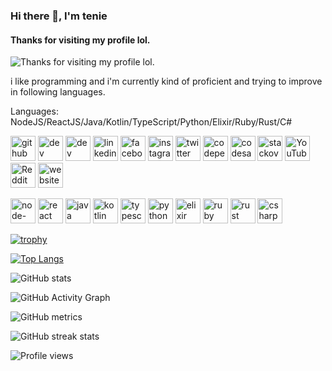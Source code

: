 ### Hi there 👋, I'm tenie
#### Thanks for visiting my profile lol.
![Thanks for visiting my profile lol.](https://raw.githubusercontent.com/tenieTheFlower/tenieTheFlower/main/teniealtprofilebanner.gif)

i like programming and i'm currently kind of proficient and trying to improve in following languages.

Languages: NodeJS/ReactJS/Java/Kotlin/TypeScript/Python/Elixir/Ruby/Rust/C#



[<img src='https://cdn.jsdelivr.net/npm/simple-icons@3.0.1/icons/github.svg' alt='github' height='40'>](https://github.com/tenieTheFlower)  [<img src='https://cdn.jsdelivr.net/npm/simple-icons@3.0.1/icons/dev-dot-to.svg' alt='dev' height='40'>](https://dev.to/none)  [<img src='https://cdn.jsdelivr.net/npm/simple-icons@3.0.1/icons/hashnode.svg' alt='dev' height='40'>](none)  [<img src='https://cdn.jsdelivr.net/npm/simple-icons@3.0.1/icons/linkedin.svg' alt='linkedin' height='40'>](https://www.linkedin.com/in/none/)  [<img src='https://cdn.jsdelivr.net/npm/simple-icons@3.0.1/icons/facebook.svg' alt='facebook' height='40'>](https://www.facebook.com/none)  [<img src='https://cdn.jsdelivr.net/npm/simple-icons@3.0.1/icons/instagram.svg' alt='instagram' height='40'>](https://www.instagram.com/none/)  [<img src='https://cdn.jsdelivr.net/npm/simple-icons@3.0.1/icons/twitter.svg' alt='twitter' height='40'>](https://twitter.com/none)  [<img src='https://cdn.jsdelivr.net/npm/simple-icons@3.0.1/icons/codepen.svg' alt='codepen' height='40'>](https://codepen.io/none)  [<img src='https://cdn.jsdelivr.net/npm/simple-icons@3.0.1/icons/codesandbox.svg' alt='codesandbox' height='40'>](https://codesandbox.io/u/none)  [<img src='https://cdn.jsdelivr.net/npm/simple-icons@3.0.1/icons/stackoverflow.svg' alt='stackoverflow' height='40'>](https://stackoverflow.com/users/none)  [<img src='https://cdn.jsdelivr.net/npm/simple-icons@3.0.1/icons/youtube.svg' alt='YouTube' height='40'>](https://www.youtube.com/channel/nonew)  [<img src='https://cdn.jsdelivr.net/npm/simple-icons@3.0.1/icons/reddit.svg' alt='Reddit' height='40'>](https://www.reddit.com/user/none)  [<img src='https://cdn.jsdelivr.net/npm/simple-icons@3.0.1/icons/icloud.svg' alt='website' height='40'>](none)


[<img src='https://img.icons8.com/color/48/000000/nodejs.png' alt='node-dot-js' height='40'>](https://nodejs.org/)  [<img src='https://cdn.jsdelivr.net/npm/simple-icons@3.0.1/icons/react.svg' alt='react' height='40'>](https://reactjs.org/)  [<img src='https://cdn.jsdelivr.net/npm/simple-icons@3.0.1/icons/java.svg' alt='java' height='40'>](https://www.java.com/)  [<img src='https://cdn.jsdelivr.net/npm/simple-icons@3.0.1/icons/kotlin.svg' alt='kotlin' height='40'>](https://kotlinlang.org/)  [<img src='https://cdn.jsdelivr.net/npm/simple-icons@3.0.1/icons/typescript.svg' alt='typescript' height='40'>](https://www.typescriptlang.org/)  [<img src='https://cdn.jsdelivr.net/npm/simple-icons@3.0.1/icons/python.svg' alt='python' height='40'>](https://www.python.org/)  [<img src='https://cdn.jsdelivr.net/npm/simple-icons@3.0.1/icons/elixir.svg' alt='elixir' height='40'>](https://elixir-lang.org/)  [<img src='https://cdn.jsdelivr.net/npm/simple-icons@3.0.1/icons/ruby.svg' alt='ruby' height='40'>](https://www.ruby-lang.org/en/)  [<img src='https://cdn.jsdelivr.net/npm/simple-icons@3.0.1/icons/rust.svg' alt='rust' height='40'>](https://www.rust-lang.org/)  [<img src='https://cdn.jsdelivr.net/npm/simple-icons@3.0.1/icons/csharp.svg' alt='csharp' height='40'>](https://dotnet.microsoft.com/languages/csharp)





[![trophy](https://github-profile-trophy.vercel.app/?username=tenieTheFlower)](https://github.com/ryo-ma/github-profile-trophy)

[![Top Langs](https://github-readme-stats.vercel.app/api/top-langs/?username=tenieTheFlower)](https://github.com/anuraghazra/github-readme-stats)

![GitHub stats](https://github-readme-stats.vercel.app/api?username=tenieTheFlower&show_icons=true&count_private=true)  

![GitHub Activity Graph](https://activity-graph.herokuapp.com/graph?username=tenieTheFlower)  

![GitHub metrics](https://metrics.lecoq.io/tenieTheFlower)  

![GitHub streak stats](https://github-readme-streak-stats.herokuapp.com/?user=tenieTheFlower)  

![Profile views](https://gpvc.arturio.dev/tenieTheFlower)  
